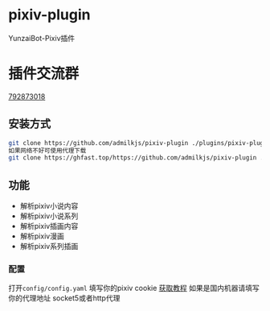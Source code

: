 # pixiv-plugin

YunzaiBot-Pixiv插件

# 插件交流群
[792873018](http://qm.qq.com/cgi-bin/qm/qr?_wv=1027&k=ekuBxRh4wSSP315nn3gcBjWUI0bP3qQ4&authKey=c6orpTMGTM2JmAzGJvRslzhFH803%2Bcbp0%2B28Bpwr5E7oDtFZVO9isRjbugzbh%2FgR&noverify=0&group_code=792873018)


## 安装方式

```bash
git clone https://github.com/admilkjs/pixiv-plugin ./plugins/pixiv-plugin
如果网络不好可使用代理下载
git clone https://ghfast.top/https://github.com/admilkjs/pixiv-plugin ./plugins/pixiv-plugin
```

## 功能

- 解析pixiv小说内容
- 解析pixiv小说系列
- 解析pixiv插画内容
- 解析pixiv漫画
- 解析pixiv系列插画

### 配置

打开`config/config.yaml`
填写你的pixiv cookie [获取教程](https://github-wiki-see.page/m/ZayrexDev/ACGPicDownload/wiki/%E8%8E%B7%E5%8F%96Cookie)
如果是国内机器请填写你的代理地址
socket5或者http代理
